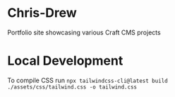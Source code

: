 # Chris-Drew
Portfolio site showcasing various Craft CMS projects

# Local Development
To compile CSS run `npx tailwindcss-cli@latest build ./assets/css/tailwind.css -o tailwind.css`
